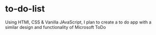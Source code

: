 # to-do-list
 Using HTMl, CSS & Vanilla JAvaScript, I plan to create a to do app with a similar design and functionality of Microsoft ToDo
